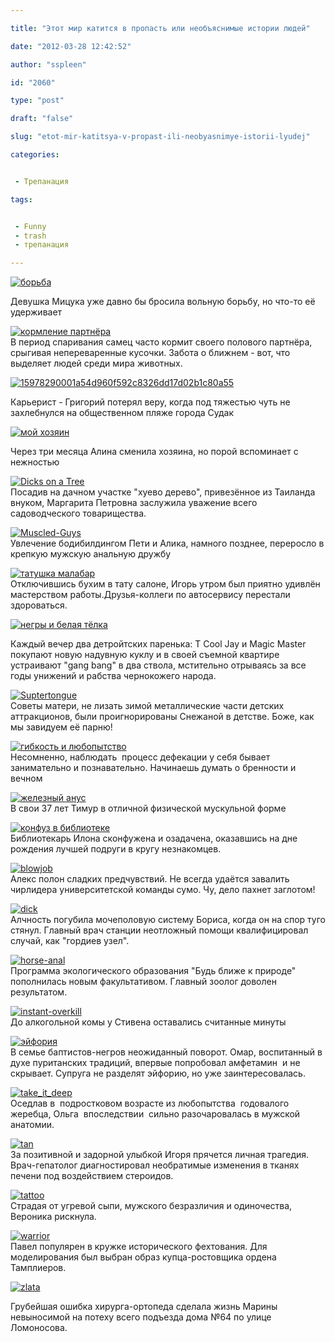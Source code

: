 ```yaml
---

title: "Этот мир катится в пропасть или необъяснимые истории людей"

date: "2012-03-28 12:42:52"

author: "sspleen"

id: "2060"

type: "post"

draft: "false"

slug: "etot-mir-katitsya-v-propast-ili-neobyasnimye-istorii-lyudej"

categories:


 - Трепанация

tags:


 - Funny
 - trash
 - трепанация

---
```

[![](/uploads/2012/05/1219394493.jpg "борьба")](/2012/03/etot-mir-katitsya-v-propast-ili-neobyasnimye-istorii-lyudej/attachment/1219394493/)  
  
Девушка Мицука уже давно бы бросила вольную борьбу, но что-то её удерживает  
  
[![](/uploads/2012/05/1219867835_19_08_2008_0773403001219147761_.jpg "кормление партнёра")](/2012/03/etot-mir-katitsya-v-propast-ili-neobyasnimye-istorii-lyudej/1219867835_19_08_2008_0773403001219147761_/)  
В период спаривания самец часто кормит своего полового партнёра, срыгивая непереваренные кусочки. Забота о ближнем - вот, что выделяет людей среди мира животных.  
  
[![](/uploads/2012/05/15978290001a54d960f592c8326dd17d02b1c80a55.jpg "15978290001a54d960f592c8326dd17d02b1c80a55")](/2012/03/etot-mir-katitsya-v-propast-ili-neobyasnimye-istorii-lyudej/15978290001a54d960f592c8326dd17d02b1c80a55/)  
  
Карьерист - Григорий потерял веру, когда под тяжестью чуть не захлебнулся на общественном пляже города Судак  
  
[![](/uploads/2012/05/16928-155456-e73a85e623d0e4dc1aa08e5f5b2c292c.jpg "мой хозяин")](/2012/03/etot-mir-katitsya-v-propast-ili-neobyasnimye-istorii-lyudej/16928-155456-e73a85e623d0e4dc1aa08e5f5b2c292c/)  
  
Через три месяца Алина сменила хозяина, но порой вспоминает с нежностью  
  
[![](/uploads/2012/05/Dicks-on-a-Tree.jpg "Dicks on a Tree")](/2012/03/etot-mir-katitsya-v-propast-ili-neobyasnimye-istorii-lyudej/dicks-on-a-tree/)  
Посадив на дачном участке "хуево дерево", привезённое из Таиланда внуком, Маргарита Петровна заслужила уважение всего садоводческого товарищества.  
  
[![](/uploads/2012/05/Oddly-Muscled-Guys.jpg "Muscled-Guys")](/2012/03/etot-mir-katitsya-v-propast-ili-neobyasnimye-istorii-lyudej/oddly-muscled-guys/)  
Увлечение бодибилдингом Пети и Алика, намного позднее, переросло в крепкую мужскую анальную дружбу  
  
[![](/uploads/2012/05/Pic1028.jpg "татушка малабар")](/2012/03/etot-mir-katitsya-v-propast-ili-neobyasnimye-istorii-lyudej/pic1028/)  
Отключившись бухим в тату салоне, Игорь утром был приятно удивлён мастерством работы.Друзья-коллеги по автосервису перестали здороваться.  
  
[![](/uploads/2012/05/Riding-Dirty.jpg "негры и белая тёлка")](/2012/03/etot-mir-katitsya-v-propast-ili-neobyasnimye-istorii-lyudej/riding-dirty/)  
  
Каждый вечер два детройтских паренька: T Cool Jay и Magic Master покупают новую надувную куклу и в своей съемной квартире устраивают "gang bang" в два ствола, мстительно отрываясь за все годы унижений и рабства чернокожего народа.  
  
[![](/uploads/2012/05/Suptertongue.jpg "Suptertongue")](/2012/03/etot-mir-katitsya-v-propast-ili-neobyasnimye-istorii-lyudej/suptertongue/)  
Советы матери, не лизать зимой металлические части детских аттракционов, были проигнорированы Снежаной в детстве. Боже, как мы завидуем её парню!  
  
[![](/uploads/2012/05/bendable-girl.thumbnail.jpg "гибкость и любопытство")](/2012/03/etot-mir-katitsya-v-propast-ili-neobyasnimye-istorii-lyudej/bendable-girl-thumbnail/)  
Несомненно, наблюдать  процесс дефекации у себя бывает занимательно и познавательно. Начинаешь думать о бренности и вечном  
  
[![](/uploads/2012/05/bestphotochopever.jpg "железный анус")](/2012/03/etot-mir-katitsya-v-propast-ili-neobyasnimye-istorii-lyudej/bestphotochopever/)  
В свои 37 лет Тимур в отличной физической мускульной форме  
  
[![](/uploads/2012/05/black1.jpg "конфуз в библиотеке")](/2012/03/etot-mir-katitsya-v-propast-ili-neobyasnimye-istorii-lyudej/black1/)  
Библиотекарь Илона сконфужена и озадачена, оказавшись на дне рождения лучшей подруги в кругу незнакомцев.  
  
[![](/uploads/2012/05/blowjob.png "blowjob")](/2012/03/etot-mir-katitsya-v-propast-ili-neobyasnimye-istorii-lyudej/blowjob/)  
Алекс полон сладких предчувствий. Не всегда удаётся завалить чирлидера университетской команды сумо. Чу, дело пахнет заглотом!  
  
[![](/uploads/2012/05/dick-1024x768.jpg "dick")](/2012/03/etot-mir-katitsya-v-propast-ili-neobyasnimye-istorii-lyudej/dick/)  
Алчность погубила мочеполовую систему Бориса, когда он на спор туго стянул. Главный врач станции неотложный помощи квалифицировал случай, как "гордиев узел".  
  
[![](/uploads/2012/05/horse-anal.jpg "horse-anal")](/2012/03/etot-mir-katitsya-v-propast-ili-neobyasnimye-istorii-lyudej/horse-anal/)  
Программа экологического образования "Будь ближе к природе" пополнилась новым факультативом. Главный зоолог доволен результатом.  
  
[![](/uploads/2012/05/instant-overkill.jpg "instant-overkill")](/2012/03/etot-mir-katitsya-v-propast-ili-neobyasnimye-istorii-lyudej/instant-overkill/)  
До алкогольной комы у Стивена оставались считанные минуты  
  
[![](/uploads/2012/05/jump__12.jpg "эйфория")](/2012/03/etot-mir-katitsya-v-propast-ili-neobyasnimye-istorii-lyudej/jump__12/)  
В семье баптистов-негров неожиданный поворот. Омар, воспитанный в духе пуританских традиций, впервые попробовал амфетамин  и не скрывает. Супруга не разделят эйфорию, но уже заинтересовалась.  
  
[![](/uploads/2012/05/take_it_deep.jpg "take_it_deep")](/2012/03/etot-mir-katitsya-v-propast-ili-neobyasnimye-istorii-lyudej/take_it_deep/)  
Оседлав в  подростковом возрасте из любопытства  годовалого жеребца, Ольга  впоследствии  сильно разочаровалась в мужской анатомии.  
  
[![](/uploads/2012/05/tan.jpg "tan")](/2012/03/etot-mir-katitsya-v-propast-ili-neobyasnimye-istorii-lyudej/tan/)  
За позитивной и задорной улыбкой Игоря прячется личная трагедия. Врач-гепатолог диагностировал необратимые изменения в тканях печени под воздействием стероидов.  
  
[![](/uploads/2012/05/tattoo.png "tattoo")](/2012/03/etot-mir-katitsya-v-propast-ili-neobyasnimye-istorii-lyudej/tattoo/)  
Страдая от угревой сыпи, мужского безразличия и одиночества, Вероника рискнула.  
  
[![](/uploads/2012/05/warrior.png "warrior")](/2012/03/etot-mir-katitsya-v-propast-ili-neobyasnimye-istorii-lyudej/warrior/)  
Павел популярен в кружке исторического фехтования. Для моделирования был выбран образ купца-ростовщика ордена Тамплиеров.  
  
[![](/uploads/2012/05/zlata.jpg "zlata")](/2012/03/etot-mir-katitsya-v-propast-ili-neobyasnimye-istorii-lyudej/zlata/)  
  
Грубейшая ошибка хирурга-ортопеда сделала жизнь Марины невыносимой на потеху всего подъезда дома №64 по улице Ломоносова.